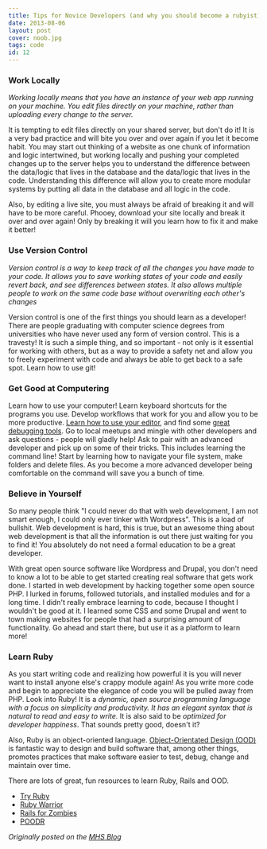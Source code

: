 ```yaml
---
title: Tips for Novice Developers (and why you should become a rubyist)
date: 2013-08-06
layout: post
cover: noob.jpg
tags: code
id: 12
---
```

### Work Locally

<em>Working locally means that you have an instance of your web app running on your machine. You edit files directly on your machine, rather than uploading every change to the server.</em>

It is tempting to edit files directly on your shared server, but don't do it! It is a very bad practice and will bite you over and over again if you let it become habit. You may start out thinking of a website as one chunk of information and logic intertwined, but working locally and pushing your completed changes up to the server helps you to understand the difference between the data/logic that lives in the database and the data/logic that lives in the code. Understanding this difference will allow you to create more modular systems by putting all data in the database and all logic in the code.

Also, by editing a live site, you must always be afraid of breaking it and will have to be more careful. Phooey, download your site locally and break it over and over again! Only by breaking it will you learn how to fix it and make it better!

### Use Version Control

<em>Version control is a way to keep track of all the changes you have made to your code. It allows you to save working states of your code and easily revert back, and see differences between states. It also allows multiple people to work on the same code base without overwriting each other's changes</em>

Version control is one of the first things you should learn as a developer! There are people graduating with computer science degrees from universities who have never used any form of version control. This is a travesty! It is such a simple thing, and so important - not only is it essential for working with others, but as a way to provide a safety net and allow you to freely experiment with code and always be able to get back to a safe spot. Learn how to use git!

### Get Good at Computering

Learn how to use your computer! Learn keyboard shortcuts for the programs you use. Develop workflows that work for you and allow you to be more productive. <a href="/configuring-sublime-text-2/">Learn how to use your editor</a>, and find some <a href="/better-rails-debugging-with-better_errors-and-jazz_hands">great debugging tools</a>. Go to local meetups and mingle with other developers and ask questions - people will gladly help! Ask to pair with an advanced developer and pick up on some of their tricks. This includes learning the command line! Start by learning how to navigate your file system, make folders and delete files. As you become a more advanced developer being comfortable on the command will save you a bunch of time.

### Believe in Yourself

So many people think "I could never do that with web development, I am not smart enough, I could only ever tinker with Wordpress". This is a load of bullshit. Web development is hard, this is true, but an awesome thing about web development is that all the information is out there just waiting for you to find it! You absolutely do not need a formal education to be a great developer.

With great open source software like Wordpress and Drupal, you don't need to know a lot to be able to get started creating real software that gets work done. I started in web development by hacking together some open source PHP. I lurked in forums, followed tutorials, and installed modules and for a long time. I didn't really embrace learning to code, because I thought I wouldn't be good at it. I learned some CSS and some Drupal and went to town making websites for people that had a surprising amount of functionality. Go ahead and start there, but use it as a platform to learn more!

### Learn Ruby

As you start writing code and realizing how powerful it is you will never want to install anyone else's crappy module again! As you write more code and begin to appreciate the elegance of code you will be pulled away from PHP. Look into Ruby! It is a *dynamic, open source programming language with a focus on simplicity and productivity. It has an elegant syntax that is natural to read and easy to write.* It is also said to be *optimized for developer happiness*. That sounds pretty good, doesn't it?

Also, Ruby is an object-oriented language. <a href="http://en.wikipedia.org/wiki/Object-oriented_design">Object-Orientated Design (OOD)</a> is fantastic way to design and build software that, among other things, promotes practices that make software easier to test, debug, change and maintain over time.

There are lots of great, fun resources to learn Ruby, Rails and OOD.
<ul>
<li>  <a href="http://tryruby.org">Try Ruby</a></li>
<li>  <a href="https://www.bloc.io/ruby-warrior/#/">Ruby Warrior</a></li>
<li>  <a href="http://railsforzombies.org/">Rails for Zombies</a></li>
<li>  <a href="http://www.poodr.info/">POODR</a></li>
</ul>

<em>Originally posted on the <a href="http://www.mutuallyhuman.com/blog/2013/08/06/tips-for-novice-developers-and-why-you-should-become-a-rubyist/">MHS Blog</a></em>
